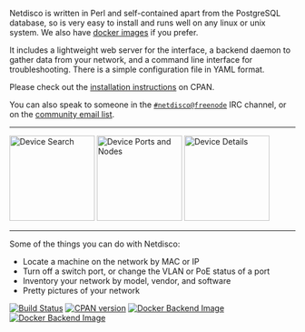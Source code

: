 Netdisco is written in Perl and self-contained apart from the PostgreSQL
database, so is very easy to install and runs well on any linux or unix
system. We also have [docker images](https://store.docker.com/community/images/netdisco/netdisco) if you prefer.

It includes a lightweight web server for the interface, a backend daemon to
gather data from your network, and a command line interface for
troubleshooting. There is a simple configuration file in YAML format.

Please check out the [installation
instructions](https://metacpan.org/pod/App::Netdisco) on CPAN.

You can also speak to someone in the
[`#netdisco@freenode`](https://webchat.freenode.net/?randomnick=1&prompt=1&channels=%23netdisco)
IRC channel, or on the [community email
list](https://lists.sourceforge.net/lists/listinfo/netdisco-users).

---

<a href="https://raw.githubusercontent.com/netdisco/upstream-sources/master/screenshots/nd2-shot-2.png"><img src="https://raw.githubusercontent.com/netdisco/upstream-sources/master/screenshots/nd2-shot-2.png" alt="Device Search" width="150"></a>
<a href="https://raw.githubusercontent.com/netdisco/upstream-sources/master/screenshots/nd2-shot-1.png"><img src="https://raw.githubusercontent.com/netdisco/upstream-sources/master/screenshots/nd2-shot-1.png" alt="Device Ports and Nodes" width="150"></a>
<a href="https://raw.githubusercontent.com/netdisco/upstream-sources/master/screenshots/nd2-shot-3.png"><img src="https://raw.githubusercontent.com/netdisco/upstream-sources/master/screenshots/nd2-shot-3.png" alt="Device Details" width="150"></a>

---

Some of the things you can do with Netdisco:

* Locate a machine on the network by MAC or IP
* Turn off a switch port, or change the VLAN or PoE status of a port
* Inventory your network by model, vendor, and software
* Pretty pictures of your network

[![Build Status](https://travis-ci.org/netdisco/netdisco.svg?branch=master)](https://travis-ci.org/netdisco/netdisco)
[![CPAN version](https://badge.fury.io/pl/App-Netdisco.svg)](https://metacpan.org/pod/App::Netdisco)
[![Docker Backend Image](https://img.shields.io/microbadger/image-size/netdisco/netdisco/latest-backend.svg?label=backend)](https://store.docker.com/community/images/netdisco/netdisco)
[![Docker Backend Image](https://img.shields.io/microbadger/image-size/netdisco/netdisco/latest-web.svg?label=frontend)](https://store.docker.com/community/images/netdisco/netdisco)
